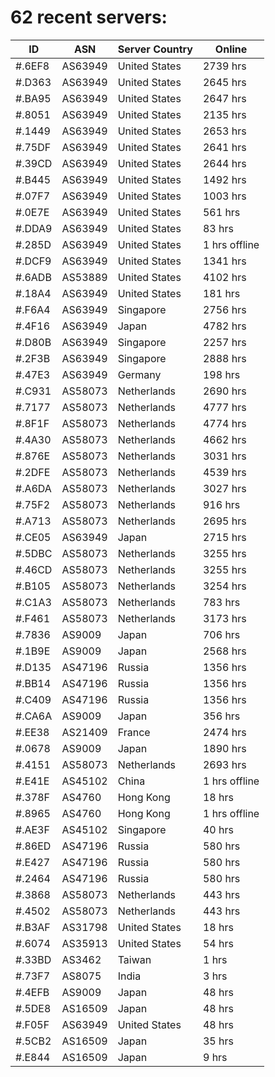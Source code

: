 # 62 recent servers:

| ID | ASN | Server Country | Online |
| ------ | ------ | ------ | ------ |
| #.6EF8 | AS63949 | United States | 2739 hrs |
| #.D363 | AS63949 | United States | 2645 hrs |
| #.BA95 | AS63949 | United States | 2647 hrs |
| #.8051 | AS63949 | United States | 2135 hrs |
| #.1449 | AS63949 | United States | 2653 hrs |
| #.75DF | AS63949 | United States | 2641 hrs |
| #.39CD | AS63949 | United States | 2644 hrs |
| #.B445 | AS63949 | United States | 1492 hrs |
| #.07F7 | AS63949 | United States | 1003 hrs |
| #.0E7E | AS63949 | United States | 561 hrs |
| #.DDA9 | AS63949 | United States | 83 hrs |
| #.285D | AS63949 | United States | 1 hrs offline |
| #.DCF9 | AS63949 | United States | 1341 hrs |
| #.6ADB | AS53889 | United States | 4102 hrs |
| #.18A4 | AS63949 | United States | 181 hrs |
| #.F6A4 | AS63949 | Singapore | 2756 hrs |
| #.4F16 | AS63949 | Japan | 4782 hrs |
| #.D80B | AS63949 | Singapore | 2257 hrs |
| #.2F3B | AS63949 | Singapore | 2888 hrs |
| #.47E3 | AS63949 | Germany | 198 hrs |
| #.C931 | AS58073 | Netherlands | 2690 hrs |
| #.7177 | AS58073 | Netherlands | 4777 hrs |
| #.8F1F | AS58073 | Netherlands | 4774 hrs |
| #.4A30 | AS58073 | Netherlands | 4662 hrs |
| #.876E | AS58073 | Netherlands | 3031 hrs |
| #.2DFE | AS58073 | Netherlands | 4539 hrs |
| #.A6DA | AS58073 | Netherlands | 3027 hrs |
| #.75F2 | AS58073 | Netherlands | 916 hrs |
| #.A713 | AS58073 | Netherlands | 2695 hrs |
| #.CE05 | AS63949 | Japan | 2715 hrs |
| #.5DBC | AS58073 | Netherlands | 3255 hrs |
| #.46CD | AS58073 | Netherlands | 3255 hrs |
| #.B105 | AS58073 | Netherlands | 3254 hrs |
| #.C1A3 | AS58073 | Netherlands | 783 hrs |
| #.F461 | AS58073 | Netherlands | 3173 hrs |
| #.7836 | AS9009 | Japan | 706 hrs |
| #.1B9E | AS9009 | Japan | 2568 hrs |
| #.D135 | AS47196 | Russia | 1356 hrs |
| #.BB14 | AS47196 | Russia | 1356 hrs |
| #.C409 | AS47196 | Russia | 1356 hrs |
| #.CA6A | AS9009 | Japan | 356 hrs |
| #.EE38 | AS21409 | France | 2474 hrs |
| #.0678 | AS9009 | Japan | 1890 hrs |
| #.4151 | AS58073 | Netherlands | 2693 hrs |
| #.E41E | AS45102 | China | 1 hrs offline |
| #.378F | AS4760 | Hong Kong | 18 hrs |
| #.8965 | AS4760 | Hong Kong | 1 hrs offline |
| #.AE3F | AS45102 | Singapore | 40 hrs |
| #.86ED | AS47196 | Russia | 580 hrs |
| #.E427 | AS47196 | Russia | 580 hrs |
| #.2464 | AS47196 | Russia | 580 hrs |
| #.3868 | AS58073 | Netherlands | 443 hrs |
| #.4502 | AS58073 | Netherlands | 443 hrs |
| #.B3AF | AS31798 | United States | 18 hrs |
| #.6074 | AS35913 | United States | 54 hrs |
| #.33BD | AS3462 | Taiwan | 1 hrs |
| #.73F7 | AS8075 | India | 3 hrs |
| #.4EFB | AS9009 | Japan | 48 hrs |
| #.5DE8 | AS16509 | Japan | 48 hrs |
| #.F05F | AS63949 | United States | 48 hrs |
| #.5CB2 | AS16509 | Japan | 35 hrs |
| #.E844 | AS16509 | Japan | 9 hrs |

